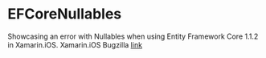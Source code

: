 # EFCoreNullables
Showcasing an error with Nullables when using Entity Framework Core 1.1.2 in Xamarin.iOS.
Xamarin.iOS Bugzilla [link](https://bugzilla.xamarin.com/show_bug.cgi?id=58424)
